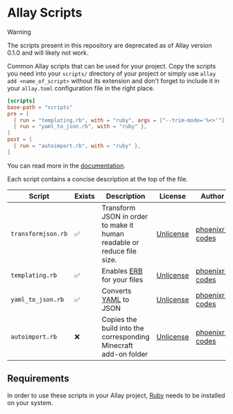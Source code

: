 # Allay Scripts

> [!WARNING]
> The scripts present in this repository are deprecated as of Allay version 0.1.0
> and will likely not work.

Common Allay scripts that can be used for your project. Copy the scripts you
need into your `scripts/` directory of your project or simply use
`allay add <name_of_script>` without its extension and don't forget to include
it in your `allay.toml` configuration file in the right place.

```toml
[scripts]
base-path = "scripts"
pre = [
  { run = "templating.rb", with = "ruby", args = ["--trim-mode='%<>'"] },
  { run = "yaml_to_json.rb", with = "ruby" },
]
post = [
  { run = "autoimport.rb", with = "ruby" },
]
```

You can read more in the [documentation](https://allay-mc.github.io/docs/scripts/index.html).

Each script contains a concise description at the top of the file.

Script             | Exists | Description                                                              | License                                                     | Author <!-- full name or username with optional link to homepage or profile -->
-------------------|--------|--------------------------------------------------------------------------|-------------------------------------------------------------|--------------------------------------------------------------------------------
`transformjson.rb` | ✅     | Transform JSON in order to make it human readable or reduce file size.     | [Unlicense](https://choosealicense.com/licenses/unlicense/) | [phoenixr-codes](https://github.com/phoenixr-codes)
`templating.rb`    | ✅     | Enables [ERB](https://github.com/ruby/erb) for your files                | [Unlicense](https://choosealicense.com/licenses/unlicense/) | [phoenixr-codes](https://github.com/phoenixr-codes)
`yaml_to_json.rb`  | ✅     | Converts [YAML](https://yaml.org/) to JSON                               | [Unlicense](https://choosealicense.com/licenses/unlicense/) | [phoenixr-codes](https://github.com/phoenixr-codes)
`autoimport.rb`    | ❌     | Copies the build into the corresponding Minecraft add-on folder          | [Unlicense](https://choosealicense.com/licenses/unlicense/) | [phoenixr-codes](https://github.com/phoenixr-codes)


## Requirements

In order to use these scripts in your Allay project,
[Ruby](https://www.ruby-lang.org/) needs to be installed on your system.

